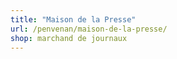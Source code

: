 ```yaml
---
title: "Maison de la Presse"
url: /penvenan/maison-de-la-presse/
shop: marchand de journaux
---
```

